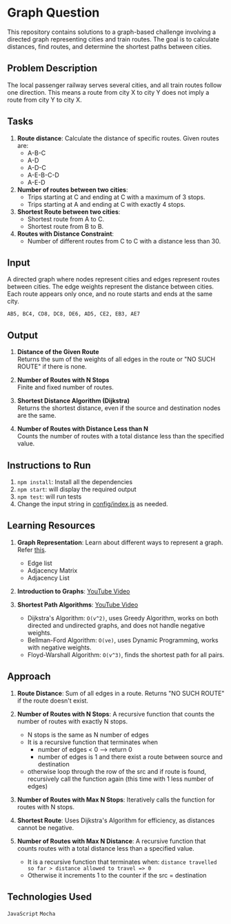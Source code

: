 # Graph Question
This repository contains solutions to a graph-based challenge involving a directed graph representing cities and train routes. The goal is to calculate distances, find routes, and determine the shortest paths between cities.


## Problem Description
The local passenger railway serves several cities, and all train routes follow one direction. This means a route from city X to city Y does not imply a route from city Y to city X.

## Tasks
1. **Route distance**: Calculate the distance of specific routes. Given routes are:
    - A-B-C
    - A-D
    - A-D-C
    - A-E-B-C-D
    - A-E-D
2. **Number of routes between two cities**:
   - Trips starting at C and ending at C with a maximum of 3 stops.
   - Trips starting at A and ending at C with exactly 4 stops.
3. **Shortest Route between two cities**:
   - Shortest route from A to C.
   - Shortest route from B to B.
4. **Routes with Distance Constraint**:
   - Number of different routes from C to C with a distance less than 30.

## Input
A directed graph where nodes represent cities and edges represent routes between cities. The edge weights represent the distance between cities. Each route appears only once, and no route starts and ends at the same city.

```
AB5, BC4, CD8, DC8, DE6, AD5, CE2, EB3, AE7
```


## Output

1. **Distance of the Given Route**<br>
  Returns the sum of the weights of all edges in the route or "NO SUCH ROUTE" if there is none.<br>

2. **Number of Routes with N Stops**<br>
  Finite and fixed number of routes.<br>

3. **Shortest Distance Algorithm (Dijkstra)** <br>
  Returns the shortest distance, even if the source and destination nodes are the same.<br>

4. **Number of Routes with Distance Less than N** <br>
  Counts the number of routes with a total distance less than the specified value. <br>


## Instructions to Run
1. `npm install`: Install all the dependencies
2. `npm start`: will display the required output
3. `npm test`: will run tests
4. Change the input string in [config/index.js](src/variables/config/index.js) as needed.


## Learning Resources

1. **Graph Representation**: Learn about different ways to represent a graph. Refer [this](https://www.khanacademy.org/computing/computer-science/algorithms/graph-representation/a/representing-graphs).
    - Edge list
    - Adjacency Matrix
    - Adjacency List

2. **Introduction to Graphs**: [YouTube Video](https://www.youtube.com/watch?v=tWVWeAqZ0WU&t=3787s)

3. **Shortest Path Algorithms**: [YouTube Video](https://www.youtube.com/watch?v=09_LlHjoEiY&t=2s)
    - Dijkstra's Algorithm: `O(v^2)`, uses Greedy Algorithm, works on both directed and undirected graphs, and does not handle negative weights.
    - Bellman-Ford Algorithm: `O(ve)`, uses Dynamic Programming, works with negative weights.
    - Floyd-Warshall Algorithm: `O(v^3)`, finds the shortest path for all pairs.

## Approach

1. **Route Distance**: Sum of all edges in a route. Returns "NO SUCH ROUTE" if the route doesn't exist.

2. **Number of Routes with N Stops**: A recursive function that counts the number of routes with exactly N stops.
    - N stops is the same as N number of edges
    - It is a recursive function that terminates when
        - number of edges < 0 --> return 0
        - number of edges is 1 and there exist a route between source and destination
    - otherwise loop through the row of the src and if route is found, recursively call the function again (this time with 1 less number of edges)
    
3. **Number of Routes with Max N Stops**: Iteratively calls the function for routes with N stops.

4. **Shortest Route**: Uses Dijkstra's Algorithm for efficiency, as distances cannot be negative.

5. **Number of Routes with Max N Distance**: A recursive function that counts routes with a total distance less than a specified value.
    - It is a recursive function that terminates when: `distance travelled so far > distance allowed to travel => 0`
    - Otherwise it increments 1 to the counter if the src = destination


## Technologies Used
`JavaScript` `Mocha`